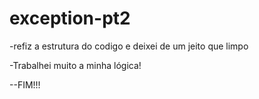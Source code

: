 # exception-pt2
-refiz a estrutura do codigo e deixei de um jeito que limpo

-Trabalhei muito a minha lógica!

--FIM!!!
